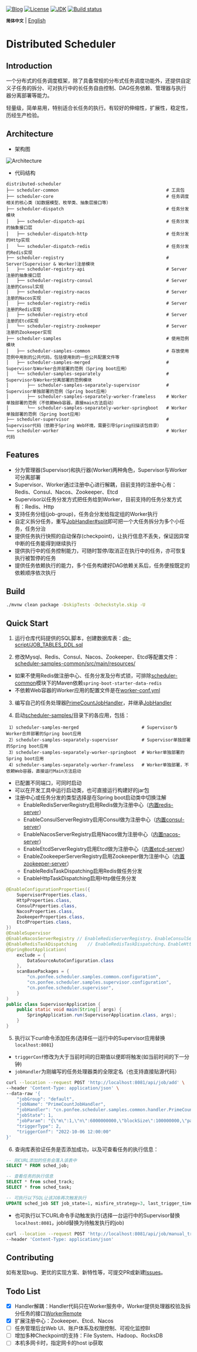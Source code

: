 [![Blog](https://img.shields.io/badge/blog-@ponfee-informational.svg)](http://www.ponfee.cn)
[![License](https://img.shields.io/badge/license-Apache--2.0-green.svg)](https://www.apache.org/licenses/LICENSE-2.0.html)
[![JDK](https://img.shields.io/badge/jdk-8+-green.svg)](https://www.oracle.com/java/technologies/downloads/#java8s)
[![Build status](https://github.com/ponfee/distributed-scheduler/workflows/build-with-maven/badge.svg)](https://github.com/ponfee/distributed-scheduler/actions)

**`简体中文`** | [English](README.en.md)

# Distributed Scheduler

## Introduction

一个分布式的任务调度框架，除了具备常规的分布式任务调度功能外，还提供自定义子任务的拆分、可对执行中的长任务自由控制、DAG任务依赖、管理器与执行器分离部署等能力。

轻量级，简单易用，特别适合长任务的执行。有较好的伸缩性，扩展性，稳定性，历经生产检验。

## Architecture

- 架构图

![Architecture](doc/images/architecture.jpg)

- 代码结构

```Plain Text
distributed-scheduler
├── scheduler-common                                         # 工具包
├── scheduler-core                                           # 任务调度相关的核心类（如数据模型、枚举类、抽象层接口等）
├── scheduler-dispatch                                       # 任务分发模块
│   ├── scheduler-dispatch-api                               # 任务分发的抽象接口层
│   ├── scheduler-dispatch-http                              # 任务分发的Http实现
│   └── scheduler-dispatch-redis                             # 任务分发的Redis实现
├── scheduler-registry                                       # Server(Supervisor & Worker)注册模块
│   ├── scheduler-registry-api                               # Server注册的抽象接口层
│   ├── scheduler-registry-consul                            # Server注册的Consul实现
│   ├── scheduler-registry-nacos                             # Server注册的Nacos实现
│   ├── scheduler-registry-redis                             # Server注册的Redis实现
│   ├── scheduler-registry-etcd                              # Server注册的Etcd实现
│   └── scheduler-registry-zookeeper                         # Server注册的Zookeeper实现
├── scheduler-samples                                        # 使用范例模块
│   ├── scheduler-samples-common                             # 存放使用范例中用到的公共代码，包括使用到的一些公共配置文件等
│   ├── scheduler-samples-merged                             # Supervisor与Worker合并部署的范例（Spring boot应用）
│   └── scheduler-samples-separately                         # Supervisor与Worker分离部署的范例模块
│       ├── scheduler-samples-separately-supervisor          # Supervisor单独部署的范例（Spring boot应用）
│       ├── scheduler-samples-separately-worker-frameless    # Worker单独部署的范例（不依赖Web容器，直接main方法启动）
│       └── scheduler-samples-separately-worker-springboot   # Worker单独部署的范例（Spring boot应用）
├── scheduler-supervisor                                     # Supervisor代码（依赖于Spring Web环境，需要引导Spring扫描该包目录）
└── scheduler-worker                                         # Worker代码
```

## Features

- 分为管理器(Supervisor)和执行器(Worker)两种角色，Supervisor与Worker可分离部署
- Supervisor、Worker通过注册中心进行解耦，目前支持的注册中心有：Redis、Consul、Nacos、Zookeeper、Etcd
- Supervisor以任务分发方式把任务给到Worker，目前支持的任务分发方式有：Redis、Http
- 支持任务分组(job-group)，任务会分发给指定组的Worker执行
- 自定义拆分任务，重写[JobHandler#split](scheduler-core/src/main/java/cn/ponfee/scheduler/core/handle/JobSplitter.java)即可把一个大任务拆分为多个小任务，任务分治
- 提供任务执行快照的自动保存(checkpoint)，让执行信息不丢失，保证因异常中断的任务能得到继续执行
- 提供执行中的任务控制能力，可随时暂停/取消正在执行中的任务，亦可恢复执行被暂停的任务
- 提供任务依赖执行的能力，多个任务构建好DAG依赖关系后，任务便按既定的依赖顺序依次执行

## Build

```bash
./mvnw clean package -DskipTests -Dcheckstyle.skip -U
```

## Quick Start

1. 运行仓库代码提供的SQL脚本，创建数据库表：[db-script/JOB_TABLES_DDL.sql](db-script/JOB_TABLES_DDL.sql)

2. 修改Mysql、Redis、Consul、Nacos、Zookeeper、Etcd等配置文件：[scheduler-samples-common/src/main/resources/](scheduler-samples/scheduler-samples-common/src/main/resources/)
  - 如果不使用Redis做注册中心、任务分发及分布式锁，可排除[scheduler-common](scheduler-common/pom.xml)模块下的Maven依赖`spring-boot-starter-data-redis`
  - 不依赖Web容器的Worker应用的配置文件是在[worker-conf.yml](scheduler-samples/scheduler-samples-separately/scheduler-samples-separately-worker-frameless/src/main/resources/worker-conf.yml)

3. 编写自己的任务处理器[PrimeCountJobHandler](scheduler-samples/scheduler-samples-common/src/main/java/cn/ponfee/scheduler/samples/common/handler/PrimeCountJobHandler.java)，并继承[JobHandler](scheduler-core/src/main/java/cn/ponfee/scheduler/core/handle/JobHandler.java)

4. 启动[scheduler-samples/](scheduler-samples/)目录下的各应用，包括：
```Plain Text
 1）scheduler-samples-merged                        # Supervisor与Worker合并部署的Spring boot应用
 2）scheduler-samples-separately-supervisor         # Supervisor单独部署的Spring boot应用
 3）scheduler-samples-separately-worker-springboot  # Worker单独部署的Spring boot应用
 4）scheduler-samples-separately-worker-frameless   # Worker单独部署，不依赖Web容器，直接运行Main方法启动
```
- 已配置不同端口，可同时启动
- 可以在开发工具中运行启动类，也可直接运行构建好的jar包
- 注册中心或任务分发的类型选择是在Spring boot启动类中切换注解
  - EnableRedisServerRegistry启用Redis做为注册中心（[内置redis-server](scheduler-registry/scheduler-registry-redis/src/test/java/cn/ponfee/scheduler/registry/redis/EmbeddedRedisServer.java)）
  - EnableConsulServerRegistry启用Consul做为注册中心（[内置consul-server](scheduler-registry/scheduler-registry-consul/src/test/java/cn/ponfee/scheduler/registry/consul/EmbeddedConsulServerPszymczyk.java)）
  - EnableNacosServerRegistry启用Nacos做为注册中心（[内置nacos-server](scheduler-registry/scheduler-registry-nacos/src/test/java/cn/ponfee/scheduler/registry/nacos/EmbeddedNacosServer.java)）
  - EnableEtcdServerRegistry启用Etcd做为注册中心（[内置etcd-server](scheduler-registry/scheduler-registry-etcd/src/test/java/cn/ponfee/scheduler/registry/etcd/EmbeddedEtcdServerTestcontainers.java)）
  - EnableZookeeperServerRegistry启用Zookeeper做为注册中心（[内置zookeeper-server](scheduler-registry/scheduler-registry-zookeeper/src/test/java/cn/ponfee/scheduler/registry/zookeeper/EmbeddedZookeeperServer.java)）
  - EnableRedisTaskDispatching启用Redis做任务分发
  - EnableHttpTaskDispatching启用Http做任务分发
```java
@EnableConfigurationProperties({
    SupervisorProperties.class,
    HttpProperties.class,
    ConsulProperties.class,
    NacosProperties.class,
    ZookeeperProperties.class,
    EtcdProperties.class,
})
@EnableSupervisor
@EnableNacosServerRegistry // EnableRedisServerRegistry、EnableConsulServerRegistry、EnableNacosServerRegistry、EnableZookeeperServerRegistry、EnableEtcdServerRegistry
@EnableRedisTaskDispatching    // EnableRedisTaskDispatching、EnableHttpTaskDispatching
@SpringBootApplication(
    exclude = {
        DataSourceAutoConfiguration.class
    },
    scanBasePackages = {
        "cn.ponfee.scheduler.samples.common.configuration",
        "cn.ponfee.scheduler.samples.supervisor.configuration",
        "cn.ponfee.scheduler.supervisor",
    }
)
public class SupervisorApplication {
    public static void main(String[] args) {
        SpringApplication.run(SupervisorApplication.class, args);
    }
}
```

5. 执行以下curl命令添加任务(选择任一运行中的Supervisor应用替换`localhost:8081`)
  - `triggerConf`修改为大于当前时间的日期值以便即将触发(如当前时间的下一分钟)
  - `jobHandler`为刚编写的任务处理器类的全限定名（也支持直接贴源代码）
```bash
curl --location --request POST 'http://localhost:8081/api/job/add' \
--header 'Content-Type: application/json' \
--data-raw '{
    "jobGroup": "default",
    "jobName": "PrimeCountJobHandler",
    "jobHandler": "cn.ponfee.scheduler.samples.common.handler.PrimeCountJobHandler",
    "jobState": 1,
    "jobParam": "{\"m\":1,\"n\":6000000000,\"blockSize\":100000000,\"parallel\":7}",
    "triggerType": 2,
    "triggerConf": "2022-10-06 12:00:00"
}'
```

6. 查询库表验证任务是否添加成功，以及可查看任务的执行信息：
```sql
-- 刚CURL添加的任务会落入该表中
SELECT * FROM sched_job;

-- 查看任务的执行信息
SELECT * from sched_track;
SELECT * from sched_task;

-- 可执行以下SQL让该JOB再次触发执行
UPDATE sched_job SET job_state=1, misfire_strategy=3, last_trigger_time=NULL, next_trigger_time=1664944641000 WHERE job_name='PrimeCountJobHandler';
```
- 也可执行以下CURL命令手动触发执行(选择一台运行中的Supervisor替换`localhost:8081`，jobId替换为待触发执行的job)
```bash
curl --location --request POST 'http://localhost:8081/api/job/manual_trigger?jobId=4236701614080' \
--header 'Content-Type: application/json'
```

## Contributing

如有发现bug、更优的实现方案、新特性等，可提交PR或新建[Issues](../../issues)。

## Todo List

- [x] Handler解耦：Handler代码只在Worker服务中，Worker提供处理器校验及拆分任务的接口[WorkerRemote](scheduler-worker/src/main/java/cn/ponfee/scheduler/worker/rpc/WorkerRemote.java)
- [x] 扩展注册中心：Zookeeper、Etcd、Nacos
- [ ] 任务管理后台Web UI、账户体系及权限控制、可视化监控BI
- [ ] 增加多种Checkpoint的支持：File System、Hadoop、RocksDB
- [ ] 本机多网卡时，指定网卡的host ip获取
